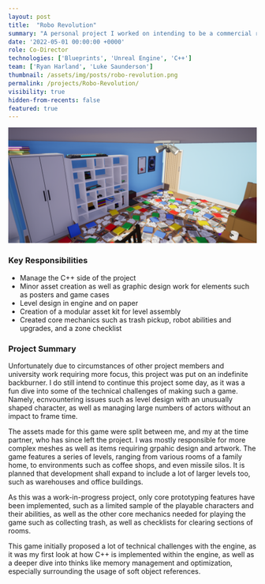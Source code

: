 ```yaml
---
layout: post
title:  "Robo Revolution"
summary: "A personal project I worked on intending to be a commercial release."
date: '2022-05-01 00:00:00 +0000'
role: Co-Director
technologies: ['Blueprints', 'Unreal Engine', 'C++']
team: ['Ryan Harland', 'Luke Saunderson']
thumbnail: /assets/img/posts/robo-revolution.png
permalink: /projects/Robo-Revolution/
visibility: true
hidden-from-recents: false
featured: true
---
```


<img class="inline-center" src="/assets/img/posts/robo-revolution/room-2.png" alt-text="A shot of the room from the other point of view"/>

### Key Responsibilities
- Manage the C++ side of the project
- Minor asset creation as well as graphic design work for elements such as posters and game cases
- Level design in engine and on paper
- Creation of a modular asset kit for level assembly
- Created core mechanics such as trash pickup, robot abilities and upgrades, and a zone checklist

### Project Summary

Unfortunately due to circumstances of other project members and university work requiring more focus, this project was put on an indefinite backburner. I do still intend to continue this project some day, as it was a fun dive into some of the technical challenges of making such a game. Namely, ecnvountering issues such as level design with an unusually shaped character, as well as managing large numbers of actors without an impact to frame time.

The assets made for this game were split between me, and my at the time partner, who has since left the project. I was mostly responsible for more complex meshes as well as items requiring grpahic design and artwork. The game features a series of levels, ranging from various rooms of a family home, to environments such as coffee shops, and even missile silos. It is planned that development shall expand to include a lot of larger levels too, such as warehouses and office buildings.

As this was a work-in-progress project, only core prototyping features have been implemented, such as a limited sample of the playable characters and their abilities, as well as the other core mechanics needed for playing the game such as collecting trash, as well as checklists for clearing sections of rooms.

This game initially proposed a lot of technical challenges with the engine, as it was my first look at how C++ is implemented within the engine, as well as a deeper dive into thinks like memory management and optimization, especially surrounding the usage of soft object references.